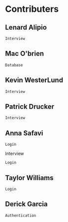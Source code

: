 # Contributers

## Lenard Alipio

```
Interview
```

## Mac O'brien

```
Database
```

## Kevin WesterLund 

```
Interview
```

## Patrick Drucker 

```
Interview
```

## Anna Safavi 

```
Login
```
Interview

```
Login
``` 
## Taylor Williams 

```
Login
```

## Derick Garcia

```
Authentication
```




